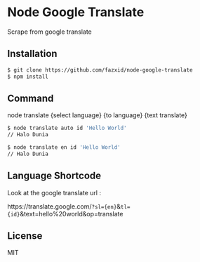# Node Google Translate

Scrape from google translate

## Installation

```bash
$ git clone https://github.com/fazxid/node-google-translate
$ npm install
```

## Command

node translate {select language} {to language} {text translate}

```bash
$ node translate auto id 'Hello World'
// Halo Dunia

$ node translate en id 'Hello World'
// Halo Dunia

```

## Language Shortcode

Look at the google translate url :

ht<span>tps://<span>translate.google.com/`?sl={en}`&`tl={id}`&text=hello%20world&op=translate

## License

MIT
